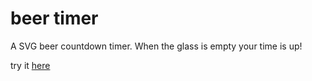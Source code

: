 # beer timer

A SVG beer countdown timer. When the glass is empty your time is up!

try it [here](https://epoch.github.io/beerTimer.js/)